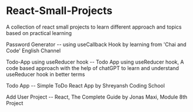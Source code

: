 # React-Small-Projects
A collection of react small projects to learn different approach and topics based on practical learning



Password Generator -- using useCallback Hook by learning from 'Chai and Code' English Channel



Todo-App using useReducer hook  -- Todo App using useReducer hook, A code based approach with the help of chatGPT to learn and understand useReducer hook in better terms



Todo App -- Simple ToDo React App by Shreyansh Coding School 



Add User Project -- React, The Complete Guide by Jonas Maxi, Module 8th Project
